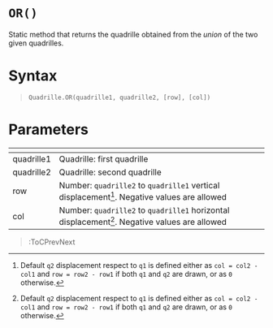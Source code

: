 # `OR()`

Static method that returns the quadrille obtained from the *union* of the two given quadrilles.

# Syntax

> `Quadrille.OR(quadrille1, quadrille2, [row], [col])`

# Parameters

| <!-- -->   | <!-- -->                                                                                      |
|------------|-----------------------------------------------------------------------------------------------|
| quadrille1 | Quadrille: first quadrille                                                                    |
| quadrille2 | Quadrille: second quadrille                                                                   |
| row        | Number: `quadrille2` to `quadrille1` vertical displacement[^1]. Negative values are allowed   |
| col        | Number: `quadrille2` to `quadrille1` horizontal displacement[^1]. Negative values are allowed |

[^1]: Default `q2` displacement respect to `q1` is defined either as `col = col2 - col1` and `row = row2 - row1` if both `q1` and `q2` are drawn, or as `0` otherwise. 

> :ToCPrevNext